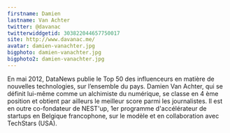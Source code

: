 ```yaml
---
firstname: Damien 
lastname: Van Achter
twitter: @davanac
twitterwiddgetid: 303822044657750017
site: http://www.davanac.me/
avatar: damien-vanachter.jpg
bigphoto: damien-vanachter.jpg
bigphoto2: damien-vanachter.jpg
---
```


En mai 2012, DataNews publie le Top 50 des influenceurs en matière de nouvelles technologies, sur l’ensemble du pays. Damien Van Achter, qui se définit lui-même comme un alchimiste du numérique, se classe en 4 ème position et obtient par ailleurs le meilleur score parmi les journalistes. Il est en outre co-fondateur de NEST'up, 1er programme d'accélérateur de startups en Belgique francophone, sur le modèle et en collaboration avec TechStars (USA).
